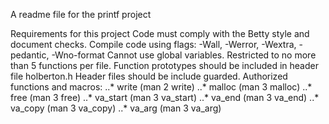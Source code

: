 A readme file for the printf project

Requirements for this project
Code must comply with the Betty style and document checks.
Compile code using flags: -Wall, -Werror, -Wextra, -pedantic, -Wno-format
Cannot use global variables.
Restricted to no more than 5 functions per file.
Function prototypes should be included in header file holberton.h
Header files should be include guarded.
Authorized functions and macros: ..* write (man 2 write) ..* malloc (man 3 malloc) ..* free (man 3 free) ..* va_start (man 3 va_start) ..* va_end (man 3 va_end) ..* va_copy (man 3 va_copy) ..* va_arg (man 3 va_arg)
